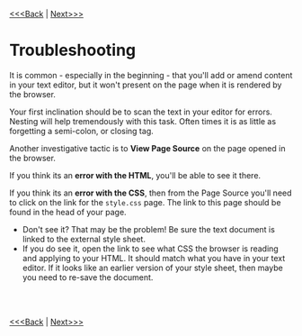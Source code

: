 [<<<Back](creating_stylesheet.md) | [Next>>>](public.md)

# Troubleshooting

It is common - especially in the beginning - that you'll add or amend content in your text editor, but it won't present on the page when it is rendered by the browser. 

Your first inclination should be to scan the text in your editor for errors. Nesting will help tremendously with this task. Often times it is as little as forgetting a semi-colon, or closing tag. 

Another investigative tactic is to **View Page Source** on the page opened in the browser. 

If you think its an **error with the HTML**, you'll be able to see it there. 

If you think its an **error with the CSS**, then from the Page Source you'll need to click on the link for the `style.css` page. The link to this page should be found in the head of your page. 
- Don't see it? That may be the problem! Be sure the text document is linked to the external style sheet. 
- If you do see it, open the link to see what CSS the browser is reading and applying to your HTML. It should match what you have in your text editor. If it looks like an earlier version of your style sheet, then maybe you need to re-save the document.
<br/>
<br/>

[<<<Back](creating_stylesheet.md) | [Next>>>](public.md)